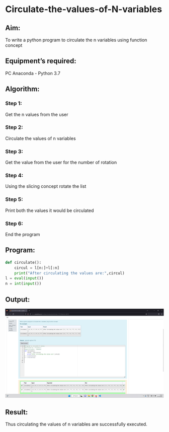# Circulate-the-values-of-N-variables
## Aim:
To write a python program to circulate the n variables using function concept
## Equipment’s required:
PC
Anaconda - Python 3.7
## Algorithm: 
### Step 1: 
Get the n values from the user
### Step 2: 
Circulate the values of n variables
### Step 3: 
Get the value from the user for the number of rotation
### Step 4: 
Using the slicing concept rotate the list
### Step 5: 
Print both the values it would be circulated
### Step 6: 
End the program
## Program:
```python
def circulate():
    circul = l[n:]+l[:n]
    print("After circulating the values are:",circul)
l = eval(input())
n = int(input())
```
## Output:
![OUTPUT](./Images/exp2.png)

## Result:
Thus circulating the values of n variables are successfully executed.
